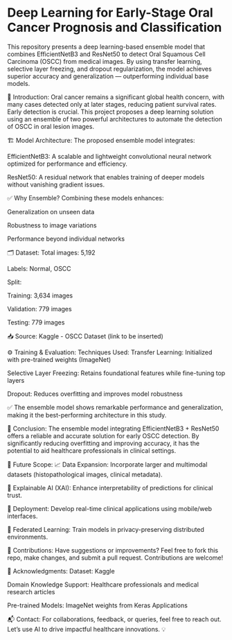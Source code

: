 # Deep Learning for Early-Stage Oral Cancer Prognosis and Classification
This repository presents a deep learning-based ensemble model that combines EfficientNetB3 and ResNet50 to detect Oral Squamous Cell Carcinoma (OSCC) from medical images. By using transfer learning, selective layer freezing, and dropout regularization, the model achieves superior accuracy and generalization — outperforming individual base models.

📌 Introduction: 
Oral cancer remains a significant global health concern, with many cases detected only at later stages, reducing patient survival rates. Early detection is crucial. This project proposes a deep learning solution using an ensemble of two powerful architectures to automate the detection of OSCC in oral lesion images.

🏗️ Model Architecture:
The proposed ensemble model integrates:

EfficientNetB3: A scalable and lightweight convolutional neural network optimized for performance and efficiency.

ResNet50: A residual network that enables training of deeper models without vanishing gradient issues.

✅ Why Ensemble?
Combining these models enhances:

Generalization on unseen data

Robustness to image variations

Performance beyond individual networks

🗂️ Dataset:
Total images: 5,192

Labels: Normal, OSCC

Split:

Training: 3,634 images

Validation: 779 images

Testing: 779 images

📥 Source: Kaggle - OSCC Dataset (link to be inserted)

⚙️ Training & Evaluation:
Techniques Used:
Transfer Learning: Initialized with pre-trained weights (ImageNet)

Selective Layer Freezing: Retains foundational features while fine-tuning top layers

Dropout: Reduces overfitting and improves model robustness


✅ The ensemble model shows remarkable performance and generalization, making it the best-performing architecture in this study.

🧾 Conclusion:
The ensemble model integrating EfficientNetB3 + ResNet50 offers a reliable and accurate solution for early OSCC detection. By significantly reducing overfitting and improving accuracy, it has the potential to aid healthcare professionals in clinical settings.

🔮 Future Scope:
📈 Data Expansion: Incorporate larger and multimodal datasets (histopathological images, clinical metadata).

🧠 Explainable AI (XAI): Enhance interpretability of predictions for clinical trust.

🏥 Deployment: Develop real-time clinical applications using mobile/web interfaces.

🔐 Federated Learning: Train models in privacy-preserving distributed environments.

🤝 Contributions:
Have suggestions or improvements?
Feel free to fork this repo, make changes, and submit a pull request. Contributions are welcome!

🙏 Acknowledgments:
Dataset: Kaggle

Domain Knowledge Support: Healthcare professionals and medical research articles

Pre-trained Models: ImageNet weights from Keras Applications

📬 Contact:
For collaborations, feedback, or queries, feel free to reach out.
Let’s use AI to drive impactful healthcare innovations. 💡

